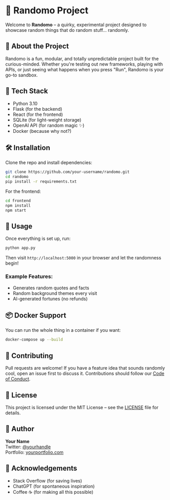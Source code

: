 
# 🌟 Randomo Project

Welcome to **Randomo** – a quirky, experimental project designed to showcase random things that do random stuff... randomly.

## 🚀 About the Project

Randomo is a fun, modular, and totally unpredictable project built for the curious-minded. Whether you're testing out new frameworks, playing with APIs, or just seeing what happens when you press "Run", Randomo is your go-to sandbox.

## 🧰 Tech Stack

- Python 3.10  
- Flask (for the backend)  
- React (for the frontend)  
- SQLite (for light-weight storage)  
- OpenAI API (for random magic ✨)  
- Docker (because why not?)  

## 🛠️ Installation

Clone the repo and install dependencies:

```bash
git clone https://github.com/your-username/randomo.git
cd randomo
pip install -r requirements.txt
```

For the frontend:

```bash
cd frontend
npm install
npm start
```

## 🧪 Usage

Once everything is set up, run:

```bash
python app.py
```

Then visit `http://localhost:5000` in your browser and let the randomness begin!

### Example Features:
- Generates random quotes and facts
- Random background themes every visit
- AI-generated fortunes (no refunds)

## 📦 Docker Support

You can run the whole thing in a container if you want:

```bash
docker-compose up --build
```

## 🤝 Contributing

Pull requests are welcome! If you have a feature idea that sounds randomly cool, open an issue first to discuss it. Contributions should follow our [Code of Conduct](CODE_OF_CONDUCT.md).

## 📄 License

This project is licensed under the MIT License – see the [LICENSE](LICENSE) file for details.

## 👤 Author

**Your Name**  
Twitter: [@yourhandle](https://twitter.com/yourhandle)  
Portfolio: [yourportfolio.com](https://yourportfolio.com)

## 🙌 Acknowledgements

- Stack Overflow (for saving lives)
- ChatGPT (for spontaneous inspiration)
- Coffee ☕ (for making all this possible)
